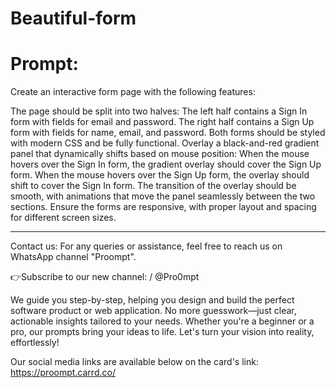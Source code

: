 # Beautiful-form

# Prompt: 

Create an interactive form page with the following features:

The page should be split into two halves:
The left half contains a Sign In form with fields for email and password.
The right half contains a Sign Up form with fields for name, email, and password.
Both forms should be styled with modern CSS and be fully functional.
Overlay a black-and-red gradient panel that dynamically shifts based on mouse position:
When the mouse hovers over the Sign In form, the gradient overlay should cover the Sign Up form.
When the mouse hovers over the Sign Up form, the overlay should shift to cover the Sign In form.
The transition of the overlay should be smooth, with animations that move the panel seamlessly between the two sections.
Ensure the forms are responsive, with proper layout and spacing for different screen sizes.

---

Contact us:
For any queries or assistance, feel free to reach us on WhatsApp channel "Proompt".

👉Subscribe to our new channel:   /  @Pro0mpt  

We guide you step-by-step, helping you design and build the perfect software product or web application. No more guesswork—just clear, actionable insights tailored to your needs. Whether you're a beginner or a pro, our prompts bring your ideas to life. Let's turn your vision into reality, effortlessly!

Our social media links are available below on the card's link:
https://proompt.carrd.co/

